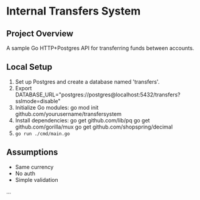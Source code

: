 # Internal Transfers System

## Project Overview
A sample Go HTTP+Postgres API for transferring funds between accounts.

## Local Setup

1. Set up Postgres and create a database named 'transfers'.
2. Export DATABASE_URL="postgres://postgres@localhost:5432/transfers?sslmode=disable"
3. Initialize Go modules: go mod init github.com/yourusername/transfersystem
4. Install dependencies:
    go get github.com/lib/pq
    go get github.com/gorilla/mux
    go get github.com/shopspring/decimal
5. `go run ./cmd/main.go`

## Assumptions
- Same currency
- No auth
- Simple validation

...
